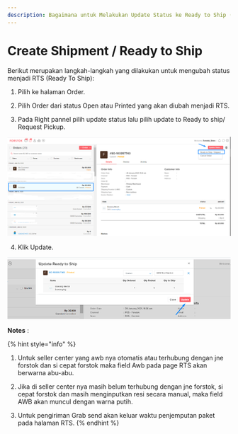 ```yaml
---
description: Bagaimana untuk Melakukan Update Status ke Ready to Ship (Single Order)
---
```


# Create Shipment / Ready to Ship

Berikut merupakan langkah-langkah yang dilakukan untuk mengubah status menjadi RTS \(Ready To Ship\): 

1. Pilih ke halaman Order.

2. Pilih Order dari status Open atau Printed yang akan diubah menjadi RTS. 

3. Pada Right pannel pilih update status lalu pilih update to Ready to ship/ Request Pickup. 

![](../../.gitbook/assets/image%20%28159%29.png)

4. Klik Update.

![](../../.gitbook/assets/image%20%28224%29.png)

**Notes** : 

{% hint style="info" %}
1. Untuk seller center yang awb nya otomatis atau terhubung dengan jne forstok dan si cepat forstok maka field Awb pada page RTS akan berwarna abu-abu. 

2. Jika di seller center nya masih belum terhubung dengan jne forstok, si cepat forstok dan masih menginputkan resi secara manual, maka field AWB akan muncul dengan warna putih. 

3. Untuk pengiriman Grab send akan keluar waktu penjemputan paket pada halaman RTS. 
{% endhint %}

